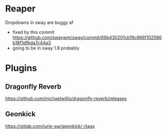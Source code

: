 # Reaper
Dropdowns in sway are buggy af
- fixed by this commit https://github.com/swaywm/sway/commit/69b430201cb19c666f102586b18f1dfbda7c44a3
- going to be in sway 1.8 probably

# Plugins
## Dragonfly Reverb
https://github.com/michaelwillis/dragonfly-reverb/releases
## Geonkick
https://gitlab.com/iurie-sw/geonkick/-/tags
